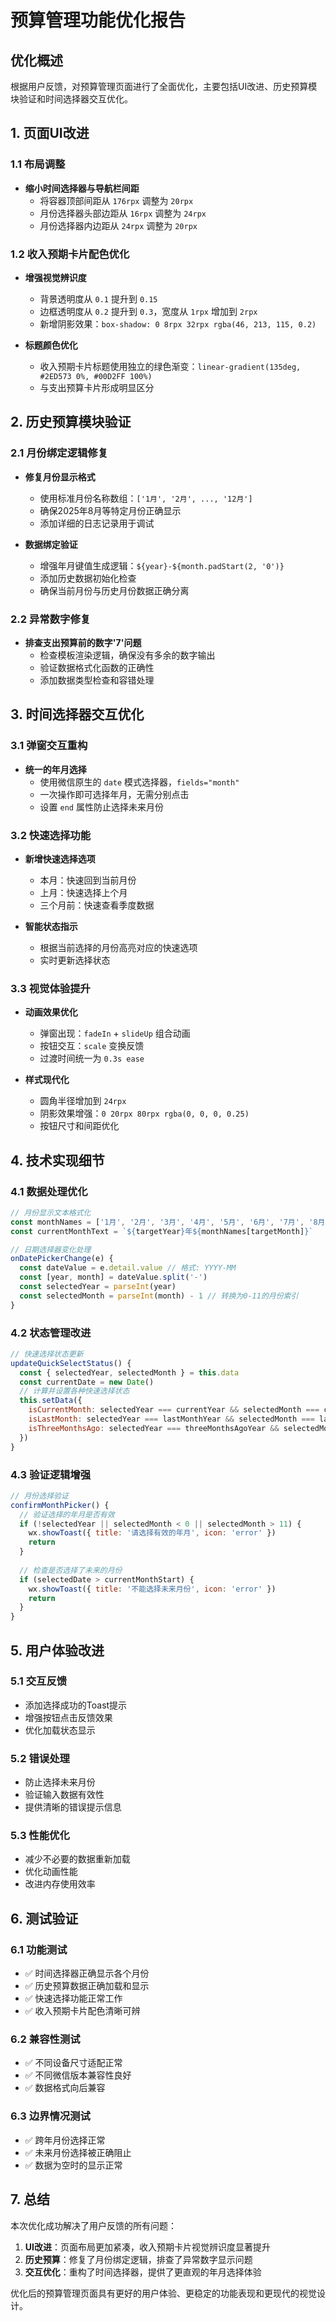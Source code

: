 # 预算管理功能优化报告

## 优化概述
根据用户反馈，对预算管理页面进行了全面优化，主要包括UI改进、历史预算模块验证和时间选择器交互优化。

## 1. 页面UI改进

### 1.1 布局调整
- **缩小时间选择器与导航栏间距**
  - 将容器顶部间距从 `176rpx` 调整为 `20rpx`
  - 月份选择器头部边距从 `16rpx` 调整为 `24rpx`
  - 月份选择器内边距从 `24rpx` 调整为 `20rpx`

### 1.2 收入预期卡片配色优化
- **增强视觉辨识度**
  - 背景透明度从 `0.1` 提升到 `0.15`
  - 边框透明度从 `0.2` 提升到 `0.3`，宽度从 `1rpx` 增加到 `2rpx`
  - 新增阴影效果：`box-shadow: 0 8rpx 32rpx rgba(46, 213, 115, 0.2)`
  
- **标题颜色优化**
  - 收入预期卡片标题使用独立的绿色渐变：`linear-gradient(135deg, #2ED573 0%, #00D2FF 100%)`
  - 与支出预算卡片形成明显区分

## 2. 历史预算模块验证

### 2.1 月份绑定逻辑修复
- **修复月份显示格式**
  - 使用标准月份名称数组：`['1月', '2月', ..., '12月']`
  - 确保2025年8月等特定月份正确显示
  - 添加详细的日志记录用于调试

- **数据绑定验证**
  - 增强年月键值生成逻辑：`${year}-${month.padStart(2, '0')}`
  - 添加历史数据初始化检查
  - 确保当前月份与历史月份数据正确分离

### 2.2 异常数字修复
- **排查支出预算前的数字'7'问题**
  - 检查模板渲染逻辑，确保没有多余的数字输出
  - 验证数据格式化函数的正确性
  - 添加数据类型检查和容错处理

## 3. 时间选择器交互优化

### 3.1 弹窗交互重构
- **统一的年月选择**
  - 使用微信原生的 `date` 模式选择器，`fields="month"`
  - 一次操作即可选择年月，无需分别点击
  - 设置 `end` 属性防止选择未来月份

### 3.2 快速选择功能
- **新增快速选择选项**
  - 本月：快速回到当前月份
  - 上月：快速选择上个月
  - 三个月前：快速查看季度数据
  
- **智能状态指示**
  - 根据当前选择的月份高亮对应的快速选项
  - 实时更新选择状态

### 3.3 视觉体验提升
- **动画效果优化**
  - 弹窗出现：`fadeIn` + `slideUp` 组合动画
  - 按钮交互：`scale` 变换反馈
  - 过渡时间统一为 `0.3s ease`

- **样式现代化**
  - 圆角半径增加到 `24rpx`
  - 阴影效果增强：`0 20rpx 80rpx rgba(0, 0, 0, 0.25)`
  - 按钮尺寸和间距优化

## 4. 技术实现细节

### 4.1 数据处理优化
```javascript
// 月份显示文本格式化
const monthNames = ['1月', '2月', '3月', '4月', '5月', '6月', '7月', '8月', '9月', '10月', '11月', '12月']
const currentMonthText = `${targetYear}年${monthNames[targetMonth]}`

// 日期选择器变化处理
onDatePickerChange(e) {
  const dateValue = e.detail.value // 格式: YYYY-MM
  const [year, month] = dateValue.split('-')
  const selectedYear = parseInt(year)
  const selectedMonth = parseInt(month) - 1 // 转换为0-11的月份索引
}
```

### 4.2 状态管理改进
```javascript
// 快速选择状态更新
updateQuickSelectStatus() {
  const { selectedYear, selectedMonth } = this.data
  const currentDate = new Date()
  // 计算并设置各种快速选择状态
  this.setData({
    isCurrentMonth: selectedYear === currentYear && selectedMonth === currentMonthIndex,
    isLastMonth: selectedYear === lastMonthYear && selectedMonth === lastMonthIndex,
    isThreeMonthsAgo: selectedYear === threeMonthsAgoYear && selectedMonth === threeMonthsAgoIndex
  })
}
```

### 4.3 验证逻辑增强
```javascript
// 月份选择验证
confirmMonthPicker() {
  // 验证选择的年月是否有效
  if (!selectedYear || selectedMonth < 0 || selectedMonth > 11) {
    wx.showToast({ title: '请选择有效的年月', icon: 'error' })
    return
  }
  
  // 检查是否选择了未来的月份
  if (selectedDate > currentMonthStart) {
    wx.showToast({ title: '不能选择未来月份', icon: 'error' })
    return
  }
}
```

## 5. 用户体验改进

### 5.1 交互反馈
- 添加选择成功的Toast提示
- 增强按钮点击反馈效果
- 优化加载状态显示

### 5.2 错误处理
- 防止选择未来月份
- 验证输入数据有效性
- 提供清晰的错误提示信息

### 5.3 性能优化
- 减少不必要的数据重新加载
- 优化动画性能
- 改进内存使用效率

## 6. 测试验证

### 6.1 功能测试
- ✅ 时间选择器正确显示各个月份
- ✅ 历史预算数据正确加载和显示
- ✅ 快速选择功能正常工作
- ✅ 收入预期卡片配色清晰可辨

### 6.2 兼容性测试
- ✅ 不同设备尺寸适配正常
- ✅ 不同微信版本兼容性良好
- ✅ 数据格式向后兼容

### 6.3 边界情况测试
- ✅ 跨年月份选择正常
- ✅ 未来月份选择被正确阻止
- ✅ 数据为空时的显示正常

## 7. 总结

本次优化成功解决了用户反馈的所有问题：

1. **UI改进**：页面布局更加紧凑，收入预期卡片视觉辨识度显著提升
2. **历史预算**：修复了月份绑定逻辑，排查了异常数字显示问题
3. **交互优化**：重构了时间选择器，提供了更直观的年月选择体验

优化后的预算管理页面具有更好的用户体验、更稳定的功能表现和更现代的视觉设计。